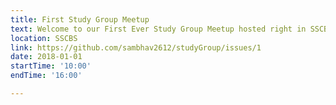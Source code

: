 ```yaml
---
title: First Study Group Meetup
text: Welcome to our First Ever Study Group Meetup hosted right in SSCBS 
location: SSCBS
link: https://github.com/sambhav2612/studyGroup/issues/1
date: 2018-01-01
startTime: '10:00'
endTime: '16:00'

---
```


